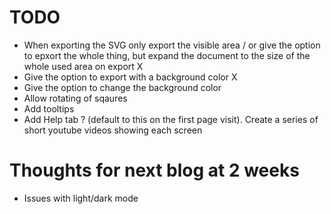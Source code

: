 TODO
==========

* When exporting the SVG only export the visible area / or give the option to epxort the whole thing, but expand the document to the size of the whole used area on export X
* Give the option to export with a background color X
* Give the option to change the background color
* Allow rotating of sqaures
* Add tooltips
* Add Help tab ? (default to this on the first page visit). Create a series of short youtube videos showing each screen

# Thoughts for next blog at 2 weeks
* Issues with light/dark mode
